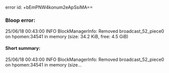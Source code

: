 error id: +bEmPNW4konum2eApSsiMA==
### Bloop error:

25/06/18 00:43:00 INFO BlockManagerInfo: Removed broadcast_52_piece0 on hpomen:34541 in memory (size: 34.2 KiB, free: 4.5 GiB)
#### Short summary: 

25/06/18 00:43:00 INFO BlockManagerInfo: Removed broadcast_52_piece0 on hpomen:34541 in memory (size...